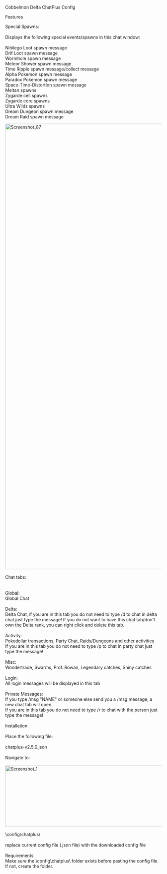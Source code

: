 Cobbelmon Delta ChatPlus Config

Features

Special Spawns:<br><br>
Displays the following special events/spawns in this chat window:
<br><br>
Nihilego Loot spawn message<br>
Drif Loot spawn message<br>
Wormhole spawn message<br>
Meteor Shower spawn message<br>
Time Ripple spawn message/collect message<br>
Alpha Pokemon spawn message<br>
Paradox Pokemon spawn message<br>
Space-Time-Distortion spawn message<br>
Meltan spawns<br>
Zygarde cell spawns<br>
Zygarde core spawns<br>
Ultra Wilds spawns<br>
Dream Dungeon spawn message<br>
Dream Raid spawn message<br>

<img width="2535" height="1427" alt="Screenshot_87" src="https://github.com/user-attachments/assets/bf1a96cc-4f1b-4984-95a4-a48a851be1ae" />
<br><br>
Chat tabs:<br>
<br><br>
Global:<br>
Global Chat
<br><br>
Delta:<br>
Delta Chat, if you are in this tab you do not need to type /d to chat in delta chat just type the message!
If you do not want to have this chat tab/don't own the Delta rank, you can right click and delete this tab.
<br><br>
Activity:<br>
Pokedollar transactions, Party Chat, Raids/Dungeons and other activities<br>
If you are in this tab you do not need to type /p to chat in party chat just type the message!
<br><br>
Misc:<br>
Wondertrade, Swarms, Prof. Rowan, Legendary catches, Shiny catches
<br><br>
Login:<br>
All login messages will be displayed in this tab
<br><br>
Private Messages:<br>
If you type /msg "NAME" or someone else send you a /msg message, a new chat tab will open.<br>
If you are in this tab you do not need to type /r to chat with the person just type the message!
<br><br>
Installation<br><br>
Place the following file:
<br><br>
chatplus-v2.5.0.json
<br><br>
Navigate to:
<br><br>
<img width="2150" height="195" alt="Screenshot_1" src="https://github.com/user-attachments/assets/a0c5e26c-4814-4d2f-ad85-964ca0eac3b2" />
<br><br>
\config\chatplus\
<br><br>
replace current config file (.json file) with the downloaded config file
<br><br>
Requirements<br>
Make sure the \config\chatplus\ folder exists before pasting the config file. If not, create the folder.<br>
